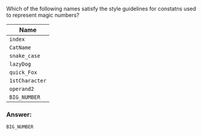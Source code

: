 Which of the following names satisfy the style guidelines for
constatns used to represent magic numbers?

| Name           |
| -------------- |
| `index`        |
| `CatName`      |
| `snake_case`   |
| `lazyDog`      |
| `quick_Fox`    |
| `1stCharacter` |
| `operand2`     |
| `BIG_NUMBER`   |

### Answer:
`BIG_NUMBER`
